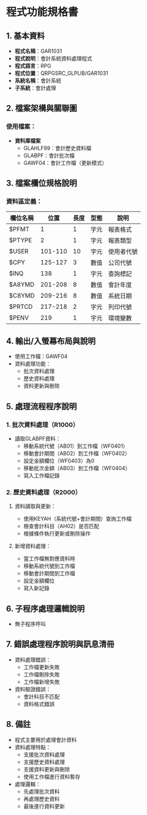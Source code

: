 # 程式功能規格書

## 1. 基本資料
- **程式名稱**：GAR1031
- **程式說明**：會計系統資料處理程式
- **程式語言**：RPG
- **程式位置**：QRPGSRC_GLPLIB/GAR1031
- **系統名稱**：會計系統
- **子系統**：會計處理

## 2. 檔案架構與關聯圖
### 使用檔案：
- **資料庫檔案**
  - GLAHLF99：會計歷史資料檔
  - GLABPF：會計批次檔
  - GAWF04：會計工作檔（更新模式）

## 3. 檔案欄位規格說明
### 資料區定義：
| 欄位名稱 | 位置 | 長度 | 型態 | 說明 |
|---------|------|------|------|------|
| $PFMT | 1 | 1 | 字元 | 報表格式 |
| $PTYPE | 2 | 1 | 字元 | 報表類型 |
| $USER | 101-110 | 10 | 字元 | 使用者代號 |
| $CPY | 125-127 | 3 | 數值 | 公司代號 |
| $INQ | 138 | 1 | 字元 | 查詢標記 |
| $A8YMD | 201-208 | 8 | 數值 | 會計年度 |
| $C8YMD | 209-216 | 8 | 數值 | 系統日期 |
| $PRTCD | 217-218 | 2 | 字元 | 列印代號 |
| $PENV | 219 | 1 | 字元 | 環境變數 |

## 4. 輸出/入螢幕布局與說明
- 使用工作檔：GAWF04
- 資料處理功能：
  * 批次資料處理
  * 歷史資料處理
  * 資料更新與刪除

## 5. 處理流程程序說明
### 1. 批次資料處理（R1000）
- 讀取GLABPF資料：
  * 移動系統代號（AB01）到工作檔（WF0401）
  * 移動會計期間（AB02）到工作檔（WF0402）
  * 設定金額欄位（WF0403）為0
  * 移動批次金額（AB03）到工作檔（WF0404）
  * 寫入工作檔記錄

### 2. 歷史資料處理（R2000）
1. 資料讀取與更新：
   - 使用KEYAH（系統代號+會計期間）查詢工作檔
   - 檢查會計科目（AH02）是否匹配
   - 根據條件執行更新或刪除操作

2. 新增資料處理：
   - 當工作檔無對應資料時
   - 移動系統代號到工作檔
   - 移動會計期間到工作檔
   - 設定金額欄位
   - 寫入新記錄

## 6. 子程序處理邏輯說明
- 無子程序呼叫

## 7. 錯誤處理程序說明與訊息清冊
- 資料處理錯誤：
  * 工作檔更新失敗
  * 工作檔刪除失敗
  * 工作檔新增失敗
- 資料驗證錯誤：
  * 會計科目不匹配
  * 資料格式錯誤

## 8. 備註
- 程式主要用於處理會計資料
- 資料處理特點：
  * 支援批次資料處理
  * 支援歷史資料處理
  * 支援資料更新與刪除
  * 使用工作檔進行資料暫存
- 處理邏輯：
  * 先處理批次資料
  * 再處理歷史資料
  * 最後進行資料更新 